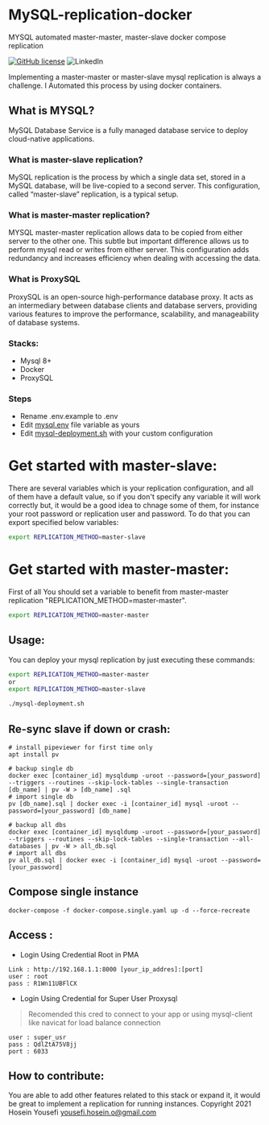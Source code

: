 # MySQL-replication-docker
MYSQL automated master-master, master-slave docker compose replication

[![GitHub license](https://img.shields.io/github/license/hosein-yousefii/MySQL-replication-docker-stack)](https://github.com/hosein-yousefii/MySQL-replication-docker-stack/blob/master/LICENSE)
![LinkedIn](https://shields.io/badge/style-hoseinyousefii-black?logo=linkedin&label=LinkedIn&link=https://www.linkedin.com/in/hoseinyousefi)


Implementing a master-master or master-slave mysql replication is always a challenge. I Automated this process by using docker containers.

## What is MYSQL?

MySQL Database Service is a fully managed database service to deploy cloud-native applications.

### What is master-slave replication?

MySQL replication is the process by which a single data set, stored in a MySQL database, will be live-copied to a second server. This configuration, called “master-slave” replication, is a typical setup.

### What is master-master replication?

MYSQL master-master replication allows data to be copied from either server to the other one. This subtle but important difference allows us to perform mysql read or writes from either server. This configuration adds redundancy and increases efficiency when dealing with accessing the data.

### What is ProxySQL

ProxySQL is an open-source high-performance database proxy. It acts as an intermediary between database clients and database servers, providing various features to improve the performance, scalability, and manageability of database systems.

### Stacks:
- Mysql 8+
- Docker
- ProxySQL

### Steps
- Rename .env.example to .env
- Edit [mysql.env](mysql.env) file variable as yours
- Edit [mysql-deployment.sh](mysql-deployment.sh) with your custom configuration

# Get started with master-slave:

There are several variables which is your replication configuration, and all of them have a default value, so if you don't specify any variable it will work correctly but, it would be a good idea to chnage some of them, for instance your root password or replication user and password. To do that you can export specified below variables:


```bash
export REPLICATION_METHOD=master-slave
```


# Get started with master-master:

First of all You should set a variable to benefit from master-master replication "REPLICATION_METHOD=master-master".

```bash
export REPLICATION_METHOD=master-master
```

## Usage:

You can deploy your mysql replication by just executing these commands:

```bash
export REPLICATION_METHOD=master-master
or 
export REPLICATION_METHOD=master-slave

./mysql-deployment.sh
```

## Re-sync slave if down or crash:
```
# install pipeviewer for first time only
apt install pv

# backup single db
docker exec [container_id] mysqldump -uroot --password=[your_password] --triggers --routines --skip-lock-tables --single-transaction [db_name] | pv -W > [db_name] .sql
# import single db
pv [db_name].sql | docker exec -i [container_id] mysql -uroot --password=[your_password] [db_name]

# backup all dbs
docker exec [container_id] mysqldump -uroot --password=[your_password] --triggers --routines --skip-lock-tables --single-transaction --all-databases | pv -W > all_db.sql
# import all dbs
pv all_db.sql | docker exec -i [container_id] mysql -uroot --password=[your_password]
```

## Compose single instance
```
docker-compose -f docker-compose.single.yaml up -d --force-recreate
```

## Access :
- Login Using Credential Root in PMA
```
Link : http://192.168.1.1:8000 [your_ip_addres]:[port]
user : root
pass : R1Wn11UBFlCX
```

- Login Using Credential for Super User Proxysql 
> Recomended this cred to connect to your app or using mysql-client like navicat for load balance connection
```
user : super_usr
pass : QdlZtA75V8jj
port : 6033
```

## How to contribute:
You are able to add other features related to this stack or expand it, it would be great to implement a replication for running instances.
Copyright 2021 Hosein Yousefi <yousefi.hosein.o@gmail.com>